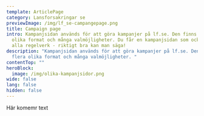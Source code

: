 ```yaml
---
template: ArticlePage
category: Lansforsakringar se
previewImage: /img/lf_se-campangepage.png
title: Campaign page
intro: Kampanjsidan används för att göra kampanjer på lf.se. Den finns i flera
  olika format och många valmöjligheter. Du får en kampanjsidan som också följer
  alla regelverk - riktigt bra kan man säga!
description: "Kampanjsidan används för att göra kampanjer på lf.se. Den finns i
  flera olika format och många valmöjligheter. "
contentTop: ""
heroBlock:
  image: /img/olika-kampanjsidor.png
wide: false
lang: false
hidden: false
---
```

Här komemr text